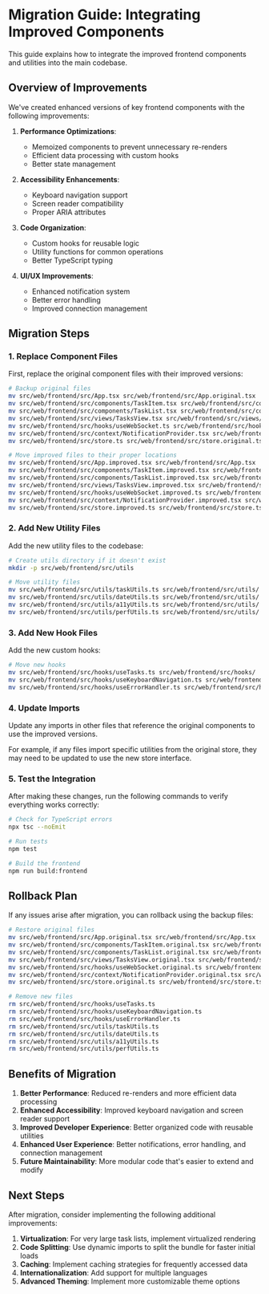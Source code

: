 # Migration Guide: Integrating Improved Components

This guide explains how to integrate the improved frontend components and utilities into the main codebase.

## Overview of Improvements

We've created enhanced versions of key frontend components with the following improvements:

1. **Performance Optimizations**:
   - Memoized components to prevent unnecessary re-renders
   - Efficient data processing with custom hooks
   - Better state management

2. **Accessibility Enhancements**:
   - Keyboard navigation support
   - Screen reader compatibility
   - Proper ARIA attributes

3. **Code Organization**:
   - Custom hooks for reusable logic
   - Utility functions for common operations
   - Better TypeScript typing

4. **UI/UX Improvements**:
   - Enhanced notification system
   - Better error handling
   - Improved connection management

## Migration Steps

### 1. Replace Component Files

First, replace the original component files with their improved versions:

```bash
# Backup original files
mv src/web/frontend/src/App.tsx src/web/frontend/src/App.original.tsx
mv src/web/frontend/src/components/TaskItem.tsx src/web/frontend/src/components/TaskItem.original.tsx
mv src/web/frontend/src/components/TaskList.tsx src/web/frontend/src/components/TaskList.original.tsx
mv src/web/frontend/src/views/TasksView.tsx src/web/frontend/src/views/TasksView.original.tsx
mv src/web/frontend/src/hooks/useWebSocket.ts src/web/frontend/src/hooks/useWebSocket.original.ts
mv src/web/frontend/src/context/NotificationProvider.tsx src/web/frontend/src/context/NotificationProvider.original.tsx
mv src/web/frontend/src/store.ts src/web/frontend/src/store.original.ts

# Move improved files to their proper locations
mv src/web/frontend/src/App.improved.tsx src/web/frontend/src/App.tsx
mv src/web/frontend/src/components/TaskItem.improved.tsx src/web/frontend/src/components/TaskItem.tsx
mv src/web/frontend/src/components/TaskList.improved.tsx src/web/frontend/src/components/TaskList.tsx
mv src/web/frontend/src/views/TasksView.improved.tsx src/web/frontend/src/views/TasksView.tsx
mv src/web/frontend/src/hooks/useWebSocket.improved.ts src/web/frontend/src/hooks/useWebSocket.ts
mv src/web/frontend/src/context/NotificationProvider.improved.tsx src/web/frontend/src/context/NotificationProvider.tsx
mv src/web/frontend/src/store.improved.ts src/web/frontend/src/store.ts
```

### 2. Add New Utility Files

Add the new utility files to the codebase:

```bash
# Create utils directory if it doesn't exist
mkdir -p src/web/frontend/src/utils

# Move utility files
mv src/web/frontend/src/utils/taskUtils.ts src/web/frontend/src/utils/
mv src/web/frontend/src/utils/dateUtils.ts src/web/frontend/src/utils/
mv src/web/frontend/src/utils/a11yUtils.ts src/web/frontend/src/utils/
mv src/web/frontend/src/utils/perfUtils.ts src/web/frontend/src/utils/
```

### 3. Add New Hook Files

Add the new custom hooks:

```bash
# Move new hooks
mv src/web/frontend/src/hooks/useTasks.ts src/web/frontend/src/hooks/
mv src/web/frontend/src/hooks/useKeyboardNavigation.ts src/web/frontend/src/hooks/
mv src/web/frontend/src/hooks/useErrorHandler.ts src/web/frontend/src/hooks/
```

### 4. Update Imports

Update any imports in other files that reference the original components to use the improved versions.

For example, if any files import specific utilities from the original store, they may need to be updated to use the new store interface.

### 5. Test the Integration

After making these changes, run the following commands to verify everything works correctly:

```bash
# Check for TypeScript errors
npx tsc --noEmit

# Run tests
npm test

# Build the frontend
npm run build:frontend
```

## Rollback Plan

If any issues arise after migration, you can rollback using the backup files:

```bash
# Restore original files
mv src/web/frontend/src/App.original.tsx src/web/frontend/src/App.tsx
mv src/web/frontend/src/components/TaskItem.original.tsx src/web/frontend/src/components/TaskItem.tsx
mv src/web/frontend/src/components/TaskList.original.tsx src/web/frontend/src/components/TaskList.tsx
mv src/web/frontend/src/views/TasksView.original.tsx src/web/frontend/src/views/TasksView.tsx
mv src/web/frontend/src/hooks/useWebSocket.original.ts src/web/frontend/src/hooks/useWebSocket.ts
mv src/web/frontend/src/context/NotificationProvider.original.tsx src/web/frontend/src/context/NotificationProvider.tsx
mv src/web/frontend/src/store.original.ts src/web/frontend/src/store.ts

# Remove new files
rm src/web/frontend/src/hooks/useTasks.ts
rm src/web/frontend/src/hooks/useKeyboardNavigation.ts
rm src/web/frontend/src/hooks/useErrorHandler.ts
rm src/web/frontend/src/utils/taskUtils.ts
rm src/web/frontend/src/utils/dateUtils.ts
rm src/web/frontend/src/utils/a11yUtils.ts
rm src/web/frontend/src/utils/perfUtils.ts
```

## Benefits of Migration

1. **Better Performance**: Reduced re-renders and more efficient data processing
2. **Enhanced Accessibility**: Improved keyboard navigation and screen reader support
3. **Improved Developer Experience**: Better organized code with reusable utilities
4. **Enhanced User Experience**: Better notifications, error handling, and connection management
5. **Future Maintainability**: More modular code that's easier to extend and modify

## Next Steps

After migration, consider implementing the following additional improvements:

1. **Virtualization**: For very large task lists, implement virtualized rendering
2. **Code Splitting**: Use dynamic imports to split the bundle for faster initial loads
3. **Caching**: Implement caching strategies for frequently accessed data
4. **Internationalization**: Add support for multiple languages
5. **Advanced Theming**: Implement more customizable theme options